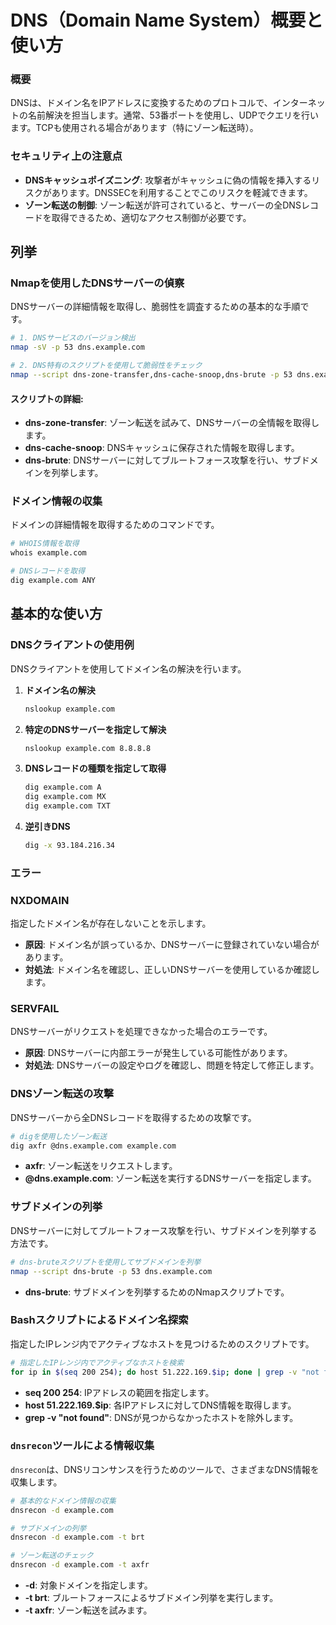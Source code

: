 # DNS（Domain Name System）概要と使い方

### 概要
DNSは、ドメイン名をIPアドレスに変換するためのプロトコルで、インターネットの名前解決を担当します。通常、53番ポートを使用し、UDPでクエリを行います。TCPも使用される場合があります（特にゾーン転送時）。

### セキュリティ上の注意点
- **DNSキャッシュポイズニング**: 攻撃者がキャッシュに偽の情報を挿入するリスクがあります。DNSSECを利用することでこのリスクを軽減できます。
- **ゾーン転送の制御**: ゾーン転送が許可されていると、サーバーの全DNSレコードを取得できるため、適切なアクセス制御が必要です。

## 列挙

### Nmapを使用したDNSサーバーの偵察
DNSサーバーの詳細情報を取得し、脆弱性を調査するための基本的な手順です。

```bash
# 1. DNSサービスのバージョン検出
nmap -sV -p 53 dns.example.com

# 2. DNS特有のスクリプトを使用して脆弱性をチェック
nmap --script dns-zone-transfer,dns-cache-snoop,dns-brute -p 53 dns.example.com
```

#### スクリプトの詳細:
- **dns-zone-transfer**: ゾーン転送を試みて、DNSサーバーの全情報を取得します。
- **dns-cache-snoop**: DNSキャッシュに保存された情報を取得します。
- **dns-brute**: DNSサーバーに対してブルートフォース攻撃を行い、サブドメインを列挙します。

### ドメイン情報の収集
ドメインの詳細情報を取得するためのコマンドです。

```bash
# WHOIS情報を取得
whois example.com

# DNSレコードを取得
dig example.com ANY
```

## 基本的な使い方

### DNSクライアントの使用例
DNSクライアントを使用してドメイン名の解決を行います。

1. **ドメイン名の解決**
    ```bash
    nslookup example.com
    ```

2. **特定のDNSサーバーを指定して解決**
    ```bash
    nslookup example.com 8.8.8.8
    ```

3. **DNSレコードの種類を指定して取得**
    ```bash
    dig example.com A
    dig example.com MX
    dig example.com TXT

    ```

4. **逆引きDNS**
    ```bash
    dig -x 93.184.216.34
    ```

### エラー

### NXDOMAIN
指定したドメイン名が存在しないことを示します。

- **原因**: ドメイン名が誤っているか、DNSサーバーに登録されていない場合があります。
- **対処法**: ドメイン名を確認し、正しいDNSサーバーを使用しているか確認します。

### SERVFAIL
DNSサーバーがリクエストを処理できなかった場合のエラーです。

- **原因**: DNSサーバーに内部エラーが発生している可能性があります。
- **対処法**: DNSサーバーの設定やログを確認し、問題を特定して修正します。

### DNSゾーン転送の攻撃
DNSサーバーから全DNSレコードを取得するための攻撃です。

```bash
# digを使用したゾーン転送
dig axfr @dns.example.com example.com
```

- **axfr**: ゾーン転送をリクエストします。
- **@dns.example.com**: ゾーン転送を実行するDNSサーバーを指定します。

### サブドメインの列挙
DNSサーバーに対してブルートフォース攻撃を行い、サブドメインを列挙する方法です。

```bash
# dns-bruteスクリプトを使用してサブドメインを列挙
nmap --script dns-brute -p 53 dns.example.com
```

- **dns-brute**: サブドメインを列挙するためのNmapスクリプトです。

### Bashスクリプトによるドメイン名探索
指定したIPレンジ内でアクティブなホストを見つけるためのスクリプトです。

```bash
# 指定したIPレンジ内でアクティブなホストを検索
for ip in $(seq 200 254); do host 51.222.169.$ip; done | grep -v "not found"
```

- **seq 200 254**: IPアドレスの範囲を指定します。
- **host 51.222.169.$ip**: 各IPアドレスに対してDNS情報を取得します。
- **grep -v "not found"**: DNSが見つからなかったホストを除外します。

### `dnsrecon`ツールによる情報収集
`dnsrecon`は、DNSリコンサンスを行うためのツールで、さまざまなDNS情報を収集します。

```bash
# 基本的なドメイン情報の収集
dnsrecon -d example.com

# サブドメインの列挙
dnsrecon -d example.com -t brt

# ゾーン転送のチェック
dnsrecon -d example.com -t axfr
```

- **-d**: 対象ドメインを指定します。
- **-t brt**: ブルートフォースによるサブドメイン列挙を実行します。
- **-t axfr**: ゾーン転送を試みます。
```
